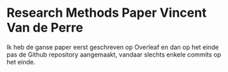 # Research Methods Paper Vincent Van de Perre

Ik heb de ganse paper eerst geschreven op Overleaf en dan op het einde pas de Github repository aangemaakt, vandaar slechts enkele commits op het einde.
